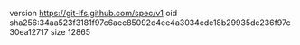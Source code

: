 version https://git-lfs.github.com/spec/v1
oid sha256:34aa523f3181f97c6aec85092d4ee4a3034cde18b29935dc236f97c30ea12717
size 12865
